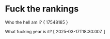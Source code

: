 # Fuck the rankings

Who the hell am I?
{ 17548185 }

What fucking year is it?
[ 2025-03-17T18:30:00Z ]
